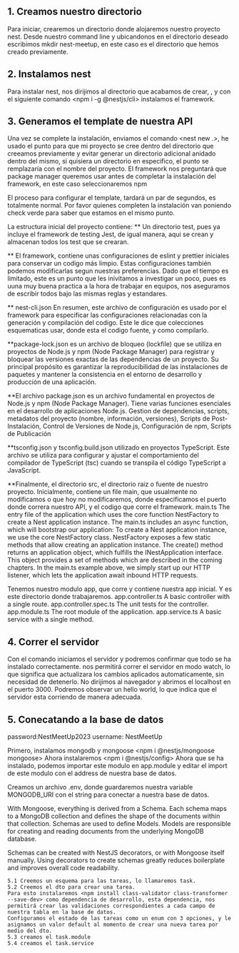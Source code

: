## 1. Creamos nuestro directorio
Para iniciar, crearemos un directorio donde alojaremos nuestro proyecto nest. Desde nuestro command line y ubicandonos en el directorio deseado escribimos mkdir nest-meetup, en este caso es el directorio que hemos creado previamente. 

## 2. Instalamos nest
Para instalar nest, nos dirijimos al directorio que acabamos de crear, <cd nest-meetup>, y 
con el siguiente comando <npm i  -g @nestjs/cli> instalamos el framework.

## 3. Generamos el template de nuestra API
Una vez se complete la instalación, enviamos el comando <nest new .>, he usado el punto para que mi proyecto se cree dentro del directorio que creeamos previamente y evitar generar un directorio adicional anidado dentro del mismo, si quisiera un directorio en especifico, el punto se remplazaría con el nombre del proyecto.
El framework nos preguntará que package manager queremos usar antes de completar la instalación del framework, en este caso seleccionaremos npm
    
El proceso para configurar el template, tardará un par de segundos, es totalmente normal. Por favor quienes completen la instalación van poniendo check verde para saber que estamos en el mismo punto.

La estructura inicial del proyecto contiene:
** Un directorio test, pues ya incluye el framework de testing Jest, de igual manera, aqui se crean y almacenan todos los test que se crearan.

** El framework, contiene unas configuraciones de eslint y prettier iniciales para conservar un codigo más limpio. Estas configuraciones también podemos modificarlas segun nuestras preferencias. Dado que el tiempo es limitado, este es un punto que les inivitamos a investigar un poco, pues es uuna muy buena practica a la hora de trabajar en equipos, nos aseguramos de escribir todos bajo las mismas reglas y estandares.

** nest-cli.json En resumen, este archivo de configuración es usado por el framework para especificar las configuraciones relacionadas con la generación y compilación del codigo. Este le dice que colecciones esquematicas usar, donde esta el codigo fuente, y como compilarlo.

**package-lock.json es un archivo de bloqueo (lockfile) que se utiliza en proyectos de Node.js y npm (Node Package Manager) para registrar y bloquear las versiones exactas de las dependencias de un proyecto. Su principal propósito es garantizar la reproducibilidad de las instalaciones de paquetes y mantener la consistencia en el entorno de desarrollo y producción de una aplicación.

**El archivo package.json es un archivo fundamental en proyectos de Node.js y npm (Node Package Manager). Tiene varias funciones esenciales en el desarrollo de aplicaciones Node.js. Gestion de dependencias, scripts, metadatos del proyecto (nombre, información, versiones), Scripts de Post-Instalación, Control de Versiones de Node.js, Configuración de npm, Scripts de Publicación

**tsconfig.json y tsconfig.build.json utilizado en proyectos TypeScript. Este archivo se utiliza para configurar y ajustar el comportamiento del compilador de TypeScript (tsc) cuando se transpila el código TypeScript a JavaScript.

**Finalmente, el directorio src, el directorio raiz o fuente de nuestro proyecto. Inicialmente, contiene un file main, que usualmente no modificamos o que hoy no modificaremos, donde especificamos el puerto donde correra nuestro API, y el codigo que corre el framework.
main.ts	The entry file of the application which uses the core function NestFactory to create a Nest application instance.
The main.ts includes an async function, which will bootstrap our application:
To create a Nest application instance, we use the core NestFactory class. NestFactory exposes a few static methods that allow creating an application instance. The create() method returns an application object, which fulfills the INestApplication interface. This object provides a set of methods which are described in the coming chapters. In the main.ts example above, we simply start up our HTTP listener, which lets the application await inbound HTTP requests.

Tenemos nuestro modulo app, que corre y contiene nuestra app inicial. Y es este directorio donde trabajaremos.
app.controller.ts	A basic controller with a single route.
app.controller.spec.ts	The unit tests for the controller.
app.module.ts	The root module of the application.
app.service.ts	A basic service with a single method.

## 4. Correr el servidor
 Con el comando <npm run start> iniciamos el servidor y podremos confirmar que todo se  ha instalado correctamente. <npm run start:dev> nos permitirá correr el servidor en modo watch, lo que significa que actualizara los cambios aplicados automaticamente, sin necesidad de detenerlo.
No dirijimos al navegador y abrimos el localhost en el puerto 3000. Podremos observar un hello world, lo que indica que el servidor esta corriendo de manera adecuada.

## 5. Conecatando a la base de datos
password:NestMeetUp2023
username: NestMeetUp

Primero, instalamos mongodb <npm install mongodb>  y mongoose <npm i @nestjs/mongoose mongoose>
Ahora instalaremos <npm i @nestjs/config>
Ahora que se ha instalado, podemos importar este modulo en app.module y editar el import de este modulo con el address de nuestra base de datos.

Creamos un archivo .env, donde guardaremos nuestra variable MONGODB_URI con el string para conectar a nuestra base de datos.


With Mongoose, everything is derived from a Schema. Each schema maps to a MongoDB collection and defines the shape of the documents within that collection. Schemas are used to define Models. Models are responsible for creating and reading documents from the underlying MongoDB database.

Schemas can be created with NestJS decorators, or with Mongoose itself manually. Using decorators to create schemas greatly reduces boilerplate and improves overall code readability.

    5.1 Creemos un esquema para las tareas, lo llamaremos task.
    5.2 Creemos el dto para crear una tarea.
    Para esto instalaremos <npm install class-validator class-transformer --save-dev> como dependencia de desarrollo, esta dependencia, nos permitirá crear las validaciones correspondientes a cada campo de nuestra tabla en la base de datos.
    Configuramos el estado de las tareas como un enum con 3 opciones, y le asignamos un valor default al momento de crear una nueva tarea por medio del dto.
    5.3 creamos el task.module 
    5.4 creamos el task.service



